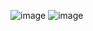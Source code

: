 ![image](https://github.com/Zahro03/Tugas6_20220140066_ZahrotulJannah/assets/127277232/de474404-e5a0-4a5d-afd2-855c16b2971b)
![image](https://github.com/Zahro03/Tugas6_20220140066_ZahrotulJannah/assets/127277232/3e582274-aba3-43bc-acf3-37a707538d30)
